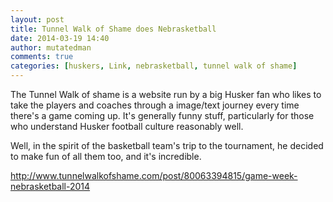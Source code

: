 ```yaml
---
layout: post
title: Tunnel Walk of Shame does Nebrasketball
date: 2014-03-19 14:40
author: mutatedman
comments: true
categories: [huskers, Link, nebrasketball, tunnel walk of shame]
---
```

The Tunnel Walk of shame is a website run by a big Husker fan who likes to take the players and coaches through a image/text journey every time there's a game coming up. It's generally funny stuff, particularly for those who understand Husker football culture reasonably well.

Well, in the spirit of the basketball team's trip to the tournament, he decided to make fun of all them too, and it's incredible.

http://www.tunnelwalkofshame.com/post/80063394815/game-week-nebrasketball-2014

